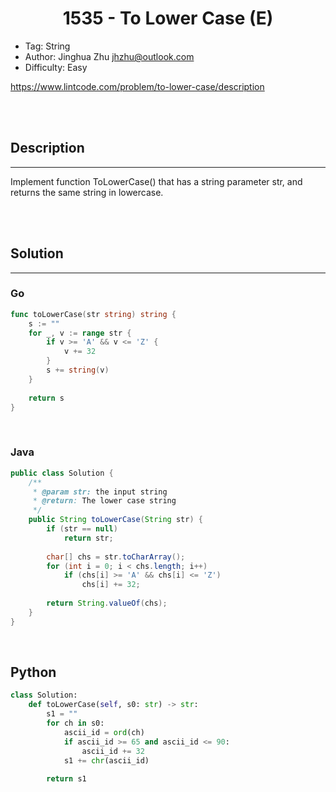 # <center>1535 - To Lower Case (E)</center> 


* Tag: String
* Author: Jinghua Zhu <jhzhu@outlook.com>
* Difficulty: Easy

https://www.lintcode.com/problem/to-lower-case/description

<br></br>



## Description
----
Implement function ToLowerCase() that has a string parameter str, and returns the same string in lowercase.

<br></br>



## Solution
----
### Go
```go
func toLowerCase(str string) string {
    s := ""
    for _, v := range str {
        if v >= 'A' && v <= 'Z' {
            v += 32
        }
        s += string(v)
    }
    
    return s
}
```

<br>


### Java
```java
public class Solution {
    /**
     * @param str: the input string
     * @return: The lower case string
     */
    public String toLowerCase(String str) {
        if (str == null)
            return str;
        
        char[] chs = str.toCharArray();
        for (int i = 0; i < chs.length; i++)
            if (chs[i] >= 'A' && chs[i] <= 'Z')
                chs[i] += 32;
        
        return String.valueOf(chs);
    }
}
```

<br>


## Python
```python
class Solution:
    def toLowerCase(self, s0: str) -> str:
        s1 = ""
        for ch in s0:
            ascii_id = ord(ch)
            if ascii_id >= 65 and ascii_id <= 90:
                ascii_id += 32
            s1 += chr(ascii_id)
        
        return s1
                
```
